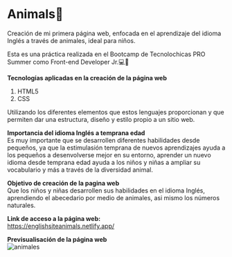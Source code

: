 # Animals🐻
Creación de mi primera página web, enfocada en el aprendizaje del idioma Inglés a través de animales, ideal para niños.

Esta es una práctica realizada en el Bootcamp de Tecnolochicas PRO Summer como Front-end Developer Jr.💻💜

**Tecnologías aplicadas en la creación de la página web**
1. HTML5
2. CSS


Utilizando los diferentes elementos que estos lenguajes proporcionan y que permiten dar una estructura, diseño y estilo propio a un sitio web.
<br>

**Importancia del idioma Inglés a temprana edad**
<br>
Es muy importante que se desarrollen diferentes habilidades desde pequeños, ya que la estimulasión temprana de nuevos aprendizajes ayuda 
a los pequeños a desenvolverse mejor en su entorno, aprender un nuevo idioma desde temprana edad ayuda a los niños y niñas a ampliar su vocabulario y más a través de la diversidad animal.

**Objetivo de creación de la pagina web**
<br>
Que los niños y niñas desarrollen sus habilidades en el idioma Inglés, aprendiendo el abecedario por medio de animales, asi mismo los números naturales. 

**Link de acceso a la página web:**
<br>
https://englishsiteanimals.netlify.app/ 

**Previsualisación de la página web**
<br>
![animales](https://github.com/ImeldaChavez/English_Animals/assets/124759407/e4309824-6194-4069-ad9a-29c637d57831)
